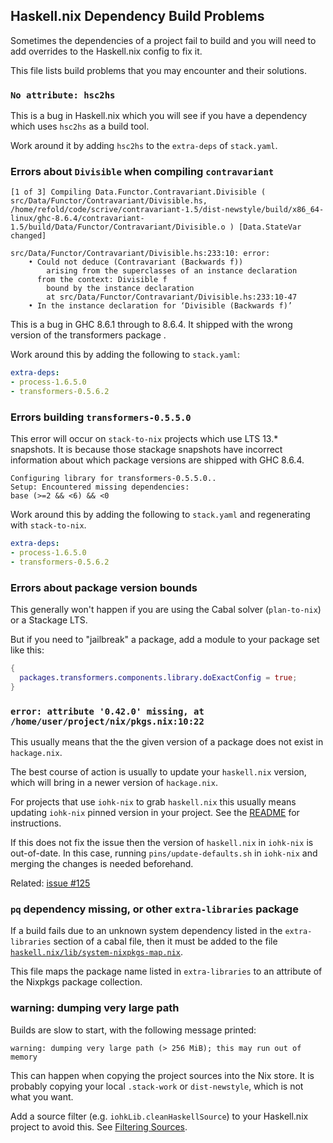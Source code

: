 ## Haskell.nix Dependency Build Problems

Sometimes the dependencies of a project fail to build and you will
need to add overrides to the Haskell.nix config to fix it.

This file lists build problems that you may encounter and their solutions.

### `No attribute: hsc2hs`

This is a bug in Haskell.nix which you will see if you have a
dependency which uses `hsc2hs` as a build tool.

Work around it by adding `hsc2hs` to the `extra-deps` of `stack.yaml`.

### Errors about `Divisible` when compiling `contravariant`

```
[1 of 3] Compiling Data.Functor.Contravariant.Divisible ( src/Data/Functor/Contravariant/Divisible.hs, /home/refold/code/scrive/contravariant-1.5/dist-newstyle/build/x86_64-linux/ghc-8.6.4/contravariant-1.5/build/Data/Functor/Contravariant/Divisible.o ) [Data.StateVar changed]

src/Data/Functor/Contravariant/Divisible.hs:233:10: error:
    • Could not deduce (Contravariant (Backwards f))
        arising from the superclasses of an instance declaration
      from the context: Divisible f
        bound by the instance declaration
        at src/Data/Functor/Contravariant/Divisible.hs:233:10-47
    • In the instance declaration for ‘Divisible (Backwards f)’
```

This is a bug in GHC 8.6.1 through to 8.6.4. It shipped with the wrong
version of the transformers package .

Work around this by adding the following to `stack.yaml`:

```yaml
extra-deps:
- process-1.6.5.0
- transformers-0.5.6.2
```

### Errors building `transformers-0.5.5.0`

This error will occur on `stack-to-nix` projects which use LTS 13.*
snapshots. It is because those stackage snapshots have incorrect
information about which package versions are shipped with GHC 8.6.4.

```
Configuring library for transformers-0.5.5.0..
Setup: Encountered missing dependencies:
base (>=2 && <6) && <0
```

Work around this by adding the following to `stack.yaml` and
regenerating with `stack-to-nix`.

```yaml
extra-deps:
- process-1.6.5.0
- transformers-0.5.6.2
```

### Errors about package version bounds

This generally won't happen if you are using the Cabal solver
(`plan-to-nix`) or a Stackage LTS.

But if you need to "jailbreak" a package, add a module to your package
set like this:

```nix
{
  packages.transformers.components.library.doExactConfig = true;
}
```
### `error: attribute '0.42.0' missing, at /home/user/project/nix/pkgs.nix:10:22`

This usually means that the the given version of a package does not
exist in `hackage.nix`.

The best course of action is usually to update your
`haskell.nix` version, which will bring in a newer version of
`hackage.nix`.

For projects that use `iohk-nix` to grab `haskell.nix` this usually
means updating `iohk-nix` pinned version in your project. See the
[README](https://github.com/input-output-hk/iohk-nix#how-to-update-the-iohk-nix-revision)
for instructions.

If this does not fix the issue then the version of `haskell.nix` in
`iohk-nix` is out-of-date. In this case, running
`pins/update-defaults.sh` in `iohk-nix` and merging the changes
is needed beforehand.

Related: [issue #125](https://github.com/input-output-hk/haskell.nix/issues/125)

### `pq` dependency missing, or other `extra-libraries` package

If a build fails due to an unknown system dependency listed in the
`extra-libraries` section of a cabal file, then it must be added to
the file
[`haskell.nix/lib/system-nixpkgs-map.nix`](https://github.com/input-output-hk/haskell.nix/blob/master/lib/system-nixpkgs-map.nix).

This file maps the package name listed in `extra-libraries` to an
attribute of the Nixpkgs package collection.


### warning: dumping very large path

Builds are slow to start, with the following message printed:

    warning: dumping very large path (> 256 MiB); this may run out of memory

This can happen when copying the project sources into the Nix
store. It is probably copying your local `.stack-work` or
`dist-newstyle`, which is not what you want.

Add a source filter (e.g. `iohkLib.cleanHaskellSource`) to your
Haskell.nix project to avoid this.
See [Filtering Sources](./gotcha-3.md).
